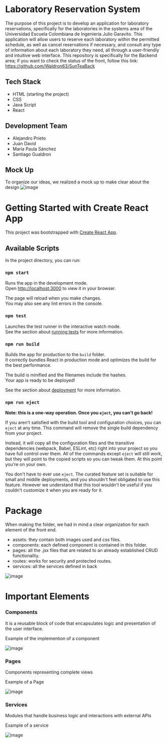# Laboratory Reservation System
The purpose of this project is to develop an application for laboratory reservations, specifically for the laboratories in the systems area of the Universidad Escuela Colombiana de Ingeniería Julio Garavito. This application will allow users to reserve each laboratory within the permitted schedule, as well as cancel reservations if necessary, and consult any type of information about each laboratory they need, all through a user-friendly and intuitive web interface. This repository is specifically for the Backend area; if you want to check the status of the front, follow this link: https://github.com/Waldron63/SunTeaBack
## Tech Stack
* HTML (starting the project)
* CSS
* Java Script
* React 
## Development Team
* Alejandro Prieto
* Juan David
* María Paula Sánchez
* Santiago Gualdron
## Mock Up
To organize our ideas, we realized a mock up to make clear about the design
![image](https://github.com/user-attachments/assets/f35fbe5d-8f1d-4e33-81e1-828ec2a555d9)

# Getting Started with Create React App

This project was bootstrapped with [Create React App](https://github.com/facebook/create-react-app).

## Available Scripts

In the project directory, you can run:

### `npm start`

Runs the app in the development mode.\
Open [http://localhost:3000](http://localhost:3000) to view it in your browser.

The page will reload when you make changes.\
You may also see any lint errors in the console.

### `npm test`

Launches the test runner in the interactive watch mode.\
See the section about [running tests](https://facebook.github.io/create-react-app/docs/running-tests) for more information.

### `npm run build`

Builds the app for production to the `build` folder.\
It correctly bundles React in production mode and optimizes the build for the best performance.

The build is minified and the filenames include the hashes.\
Your app is ready to be deployed!

See the section about [deployment](https://facebook.github.io/create-react-app/docs/deployment) for more information.

### `npm run eject`

**Note: this is a one-way operation. Once you `eject`, you can't go back!**

If you aren't satisfied with the build tool and configuration choices, you can `eject` at any time. This command will remove the single build dependency from your project.

Instead, it will copy all the configuration files and the transitive dependencies (webpack, Babel, ESLint, etc) right into your project so you have full control over them. All of the commands except `eject` will still work, but they will point to the copied scripts so you can tweak them. At this point you're on your own.

You don't have to ever use `eject`. The curated feature set is suitable for small and middle deployments, and you shouldn't feel obligated to use this feature. However we understand that this tool wouldn't be useful if you couldn't customize it when you are ready for it.

# Package
When making the folder, we had in mind a clear organization for each element of the front end.
* assets: they contain both images used and css files.
* components: each defined component is contained in this folder.
* pages: all the .jsx files that are related to an already established CRUD functionality.
* routes: works for security and protected routes.
* services: all the services defined in back
  
![image](https://github.com/user-attachments/assets/95528fc8-167d-465f-9e58-e32074b8b6a4)


# Important Elements
### Components
It is a reusable block of code that encapsulates logic and presentation of the user interface.

Example of the implemention of a component

![image](https://github.com/user-attachments/assets/88ce1f55-0fc2-40a5-9ab0-448827e17ba5)

### Pages
Components representing complete views

Example of a Page

![image](https://github.com/user-attachments/assets/449d59ba-c248-4dec-bbeb-b33e77621184)

### Services
Modules that handle business logic and interactions with external APIs

Example of a service

![image](https://github.com/user-attachments/assets/d8b278be-e3bd-445f-bafb-c41c177074f7)




